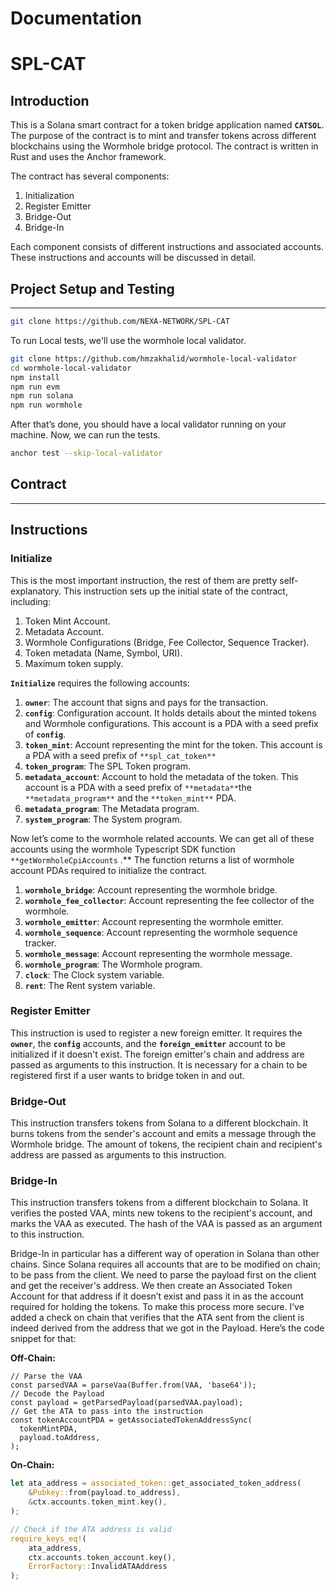 # Documentation

# SPL-CAT

## **Introduction**

This is a Solana smart contract for a token bridge application named **`CATSOL`**. The purpose of the contract is to mint and transfer tokens across different blockchains using the Wormhole bridge protocol. The contract is written in Rust and uses the Anchor framework.

The contract has several components:

1. Initialization
2. Register Emitter
3. Bridge-Out
4. Bridge-In

Each component consists of different instructions and associated accounts. These instructions and accounts will be discussed in detail.

## **Project Setup and Testing**

---

```bash
git clone https://github.com/NEXA-NETWORK/SPL-CAT
```

To run Local tests, we'll use the wormhole local validator.

```bash
git clone https://github.com/hmzakhalid/wormhole-local-validator
cd wormhole-local-validator
npm install
npm run evm
npm run solana
npm run wormhole
```

After that’s done, you should have a local validator running on your machine. Now, we can run the tests.

```bash
anchor test --skip-local-validator
```

## Contract

---

## **Instructions**

### **Initialize**

This is the most important instruction, the rest of them are pretty self-explanatory. This instruction sets up the initial state of the contract, including:

1. Token Mint Account.
2. Metadata Account.
3. Wormhole Configurations (Bridge, Fee Collector, Sequence Tracker).
4. Token metadata (Name, Symbol, URI).
5. Maximum token supply.

**`Initialize`** requires the following accounts:

1. **`owner`**: The account that signs and pays for the transaction.
2. **`config`**: Configuration account. It holds details about the minted tokens and Wormhole configurations. This account is a PDA with a seed prefix of **`config`**.
3. **`token_mint`**: Account representing the mint for the token. This account is a PDA with a seed prefix of `**spl_cat_token**`
4. **`token_program`**: The SPL Token program.
5. **`metadata_account`**: Account to hold the metadata of the token. This account is a PDA with a seed prefix of `**metadata**`the `**metadata_program**` and the `**token_mint**` PDA.
6. **`metadata_program`**: The Metadata program.
7. **`system_program`**: The System program.

Now let’s come to the wormhole related accounts. We can get all of these accounts using the wormhole Typescript SDK function `**getWormholeCpiAccounts` .** The function returns a list of wormhole account PDAs required to initialize the contract.

1. **`wormhole_bridge`**: Account representing the wormhole bridge.
2. **`wormhole_fee_collector`**: Account representing the fee collector of the wormhole.
3. **`wormhole_emitter`**: Account representing the wormhole emitter.
4. **`wormhole_sequence`**: Account representing the wormhole sequence tracker.
5. **`wormhole_message`**: Account representing the wormhole message.
6. **`wormhole_program`**: The Wormhole program.
7. **`clock`**: The Clock system variable.
8. **`rent`**: The Rent system variable.

### **Register Emitter**

This instruction is used to register a new foreign emitter. It requires the **`owner`**, the **`config`** accounts, and the **`foreign_emitter`** account to be initialized if it doesn't exist. The foreign emitter's chain and address are passed as arguments to this instruction. It is necessary for a chain to be registered first if a user wants to bridge token in and out.

### **Bridge-Out**

This instruction transfers tokens from Solana to a different blockchain. It burns tokens from the sender's account and emits a message through the Wormhole bridge. The amount of tokens, the recipient chain and recipient's address are passed as arguments to this instruction.

### **Bridge-In**

This instruction transfers tokens from a different blockchain to Solana. It verifies the posted VAA, mints new tokens to the recipient's account, and marks the VAA as executed. The hash of the VAA is passed as an argument to this instruction.

Bridge-In in particular has a different way of operation in Solana than other chains. Since Solana requires all accounts that are to be modified on chain; to be pass from the client. We need to parse the payload first on the client and get the receiver's address. We then create an Associated Token Account for that address if it doesn’t exist and pass it in as the account required for holding the tokens. To make this process more secure. I’ve added a check on chain that verifies that the ATA sent from the client is indeed derived from the address that we got in the Payload. 
Here’s the code snippet for that:

**Off-Chain:**

```tsx
// Parse the VAA
const parsedVAA = parseVaa(Buffer.from(VAA, 'base64'));
// Decode the Payload
const payload = getParsedPayload(parsedVAA.payload);
// Get the ATA to pass into the instruction
const tokenAccountPDA = getAssociatedTokenAddressSync(
  tokenMintPDA,
  payload.toAddress,
);
```

**On-Chain:**

```rust
let ata_address = associated_token::get_associated_token_address(
    &Pubkey::from(payload.to_address),
    &ctx.accounts.token_mint.key(),
);

// Check if the ATA address is valid
require_keys_eq!(
    ata_address,
    ctx.accounts.token_account.key(),
    ErrorFactory::InvalidATAAddress
);
```